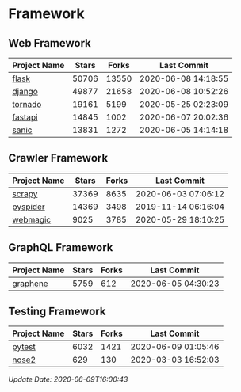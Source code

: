 # Framework

## Web Framework

| Project Name | Stars | Forks | Last Commit |
| ------------ | ----- | ----- | ----------- |
| [flask](https://github.com/pallets/flask) | 50706 | 13550 | 2020-06-08 14:18:55 |
| [django](https://github.com/django/django) | 49877 | 21658 | 2020-06-08 10:52:26 |
| [tornado](https://github.com/tornadoweb/tornado) | 19161 | 5199 | 2020-05-25 02:23:09 |
| [fastapi](https://github.com/tiangolo/fastapi) | 14845 | 1002 | 2020-06-07 20:02:36 |
| [sanic](https://github.com/huge-success/sanic) | 13831 | 1272 | 2020-06-05 14:14:18 |

## Crawler Framework

| Project Name | Stars | Forks | Last Commit |
| ------------ | ----- | ----- | ----------- |
| [scrapy](https://github.com/scrapy/scrapy) | 37369 | 8635 | 2020-06-03 07:06:12 |
| [pyspider](https://github.com/binux/pyspider) | 14369 | 3498 | 2019-11-14 06:16:04 |
| [webmagic](https://github.com/code4craft/webmagic) | 9025 | 3785 | 2020-05-29 18:10:25 |

## GraphQL Framework

| Project Name | Stars | Forks | Last Commit |
| ------------ | ----- | ----- | ----------- |
| [graphene](https://github.com/graphql-python/graphene) | 5759 | 612 | 2020-06-05 04:30:23 |

## Testing Framework

| Project Name | Stars | Forks | Last Commit |
| ------------ | ----- | ----- | ----------- |
| [pytest](https://github.com/pytest-dev/pytest) | 6032 | 1421 | 2020-06-09 01:05:46 |
| [nose2](https://github.com/nose-devs/nose2) | 629 | 130 | 2020-03-03 16:52:03 |

*Update Date: 2020-06-09T16:00:43*